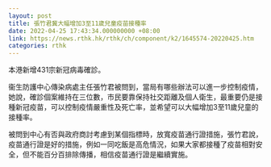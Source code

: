 ```yaml
---
layout: post
title: 張竹君冀大幅增加3至11歲兒童疫苗接種率
date: 2022-04-25 17:43:34.000000000 +08:00
link: https://news.rthk.hk/rthk/ch/component/k2/1645574-20220425.htm
categories: rthk
---
```


本港新增431宗新冠病毒確診。

衞生防護中心傳染病處主任張竹君被問到，當局有哪些辦法可以進一步控制疫情，她說，確診個案維持在三位數，市民要靠保持社交距離及個人衛生，最重要仍是接種新冠疫苗，可以控制疫情嚴重性及死亡率，並希望可以大幅增加3至11歲兒童的接種率。

被問到中心有否與政府商討考慮到某個指標時，放寬疫苗通行證措施，張竹君說，疫苗通行證是好的措施，例如一同吃飯是高危情況，如果大家都接種了疫苗相對安全，但不能百分百排除傳播，相信疫苗通行證是繼續實施。
